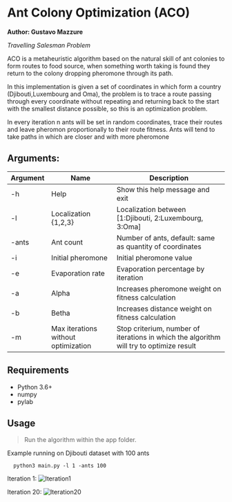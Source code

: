 # Ant Colony Optimization (ACO)
  **Author: Gustavo Mazzure**

  *Travelling Salesman Problem*


  ACO is a metaheuristic algorithm based on the natural skill of ant colonies to form routes to food source, when something worth taking is found they return to the colony dropping pheromone through its path.
  
  In this implementation is given a set of coordinates in which form a country (Djibouti,Luxembourg and Oma), the problem is to trace a route passing through every coordinate without repeating and returning back to the start with the smallest distance possible, so this is an optimization problem.
  
  In every iteration n ants will be set in random coordinates, trace their routes and leave pheromon proportionally to their route fitness. Ants will tend to take paths in which are closer and with more pheromone

## Arguments:
| Argument    | Name  | Description |
| ----------- | -------------------- | ----------- |
|-h           | Help                 | Show this help message and exit |
|-l           | Localization {1,2,3} | Localization between [1:Djibouti, 2:Luxembourg, 3:Oma] |
|-ants        | Ant count            | Number of ants, default: same as quantity of coordinates |
|-i           | Initial pheromone    | Initial pheromone value |
|-e           | Evaporation rate     | Evaporation percentage by iteration |
|-a           | Alpha                | Increases pheromone weight on fitness calculation |
|-b           | Betha                | Increases distance weight on fitness calculation |
|-m           | Max iterations without optimization | Stop criterium, number of iterations in which the algorithm will try to optimize result |

## Requirements
  - Python 3.6+
  - numpy
  - pylab

## Usage

  > Run the algorithm within the app folder.

  Example running on Djibouti dataset with 100 ants
  ```
    python3 main.py -l 1 -ants 100
  ```
  
 
 Iteration 1:
     ![Iteration1](https://github.com/GMazzure/Python-Ant-Colony-Optimization-traveling-salesman-problem/assets/135989764/bec38b50-5f34-44f3-bd03-007fa246c927)


 Iteration 20:
     ![Iteration20](https://github.com/GMazzure/Python-Ant-Colony-Optimization-traveling-salesman-problem/assets/135989764/44175b0e-b7b2-4b52-a2a4-80997a83d313)


  
